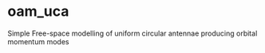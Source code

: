 # oam_uca

Simple Free-space modelling of uniform circular antennae producing orbital momentum modes